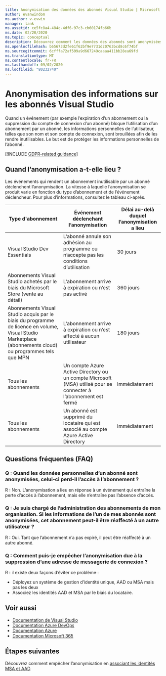 ```yaml
---
title: Anonymisation des données des abonnés Visual Studio | Microsoft Docs
author: evanwindom
ms.author: v-evwin
manager: lank
ms.assetid: ce5fc8a4-484c-4df6-97c3-cb60174fb66b
ms.date: 02/20/2020
ms.topic: conceptual
description: Découvrez comment les données des abonnés sont anonymisées quand l’accès aux abonnements est perdu.
ms.openlocfilehash: b65673d2fe61f62bf9e7731d20763bcd8c6f74bf
ms.sourcegitcommit: 6cfffa72af599a9d667249caaaa411bb28ea69fd
ms.translationtype: MT
ms.contentlocale: fr-FR
ms.lasthandoff: 09/02/2020
ms.locfileid: "80232740"
---
```

# <a name="anonymization-of-visual-studio-subscriber-information"></a>Anonymisation des informations sur les abonnés Visual Studio
Quand un événement (par exemple l’expiration d’un abonnement ou la suppression du compte de connexion d’un abonné) bloque l’utilisation d’un abonnement par un abonné, les informations personnelles de l’utilisateur, telles que son nom et son compte de connexion, sont brouillées afin de les rendre inutilisables.  Le but est de protéger les informations personnelles de l’abonné.

[!INCLUDE [GDPR-related guidance](includes/gdpr-intro-sentence.md)]

## <a name="when-does-anonymization-occur"></a>Quand l’anonymisation a-t-elle lieu ?
Les événements qui rendent un abonnement inutilisable par un abonné déclenchent l’anonymisation.  La vitesse à laquelle l’anonymisation se produit varie en fonction du type d’abonnement et de l’événement déclencheur. Pour plus d’informations, consultez le tableau ci-après.

| Type d'abonnement                                                                                                                       | Événement déclenchant l’anonymisation                                                                                                     | Délai au-delà duquel l’anonymisation a lieu |
|-----------------------------------------------------------------------------------------------------------------------------------------|------------------------------------------------------------------------------------------------------------|---------------------------|
| Visual Studio Dev Essentials                                                                                                            | L’abonné annule son adhésion au programme ou n’accepte pas les conditions d’utilisation                                    | 30 jours               |
| Abonnements Visual Studio achetés par le biais du Microsoft Store (vente au détail)                                                                      | L’abonnement arrive à expiration ou n’est pas activé                                                                   | 360 jours                  |
| Abonnements Visual Studio acquis par le biais du programme de licence en volume, Visual Studio Marketplace (abonnements cloud) ou programmes tels que MPN | L’abonnement arrive à expiration ou n’est affecté à aucun utilisateur                                                          | 180 jours                  |
| Tous les abonnements                                                                                                                       | Un compte Azure Active Directory ou un compte Microsoft (MSA) utilisé pour se connecter à l’abonnement est fermé | Immédiatement               |
| Tous les abonnements                                                                                                                       | Un abonné est supprimé du locataire qui est associé au compte Azure Active Directory                                | Immédiatement               |

## <a name="faq"></a>Questions fréquentes (FAQ)
### <a name="q--does-the-anonymization-of-the-subscribers-personal-information-cause-them-to-lose-access-to-the-subscription"></a>Q : Quand les données personnelles d’un abonné sont anonymisées, celui-ci perd-il l’accès à l’abonnement ?
R : Non.  L’anonymisation a lieu en réponse à un événement qui entraîne la perte d’accès à l’abonnement, mais elle n’entraîne pas l’absence d’accès.

### <a name="q--im-an-administrator-for-my-organizations-subscriptions--if-one-of-my-subscribers-information-is-anonymized-can-that-subscription-be-reassigned-to-another-user"></a>Q : Je suis chargé de l’administration des abonnements de mon organisation.  Si les informations de l’un de mes abonnés sont anonymisées, cet abonnement peut-il être réaffecté à un autre utilisateur ?
R : Oui. Tant que l’abonnement n’a pas expiré, il peut être réaffecté à un autre abonné.

### <a name="q-how-can-i-prevent-anonymization-caused-by-deleting-a-sign-in-email-address"></a>Q : Comment puis-je empêcher l’anonymisation due à la suppression d’une adresse de messagerie de connexion ?
R : il existe deux façons d’éviter ce problème :
- Déployez un système de gestion d’identité unique, AAD ou MSA mais pas les deux  
- Associez les identités AAD et MSA par le biais du locataire. 

## <a name="see-also"></a>Voir aussi
- [Documentation de Visual Studio](https://docs.microsoft.com/visualstudio/)
- [Documentation Azure DevOps](https://docs.microsoft.com/azure/devops/)
- [Documentation Azure](https://docs.microsoft.com/azure/)
- [Documentation Microsoft 365](https://docs.microsoft.com/microsoft-365/)

## <a name="next-steps"></a>Étapes suivantes
Découvrez comment empêcher l’anonymisation en [associant les identités MSA et AAD](https://docs.microsoft.com/azure/active-directory/b2b/add-users-administrator).


